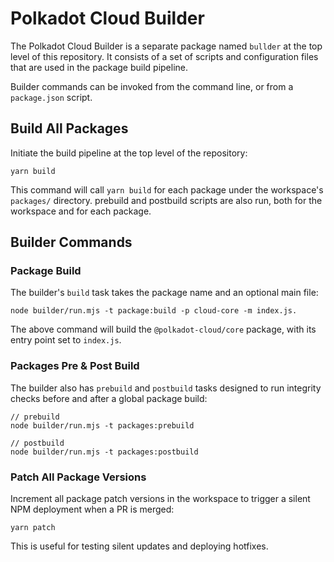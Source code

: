 # Polkadot Cloud Builder

The Polkadot Cloud Builder is a separate package named `bullder` at the top level of this repository. It consists of a set of scripts and configuration files that are used in the package build pipeline.

Builder commands can be invoked from the command line, or from a `package.json` script.

## Build All Packages

Initiate the build pipeline at the top level of the repository:

```
yarn build
```

This command will call `yarn build` for each package under the workspace's `packages/` directory. prebuild and postbuild scripts are also run, both for the workspace and for each package.

## Builder Commands

### Package Build

The builder's `build` task takes the package name and an optional main file:

```
node builder/run.mjs -t package:build -p cloud-core -m index.js.
```

The above command will build the `@polkadot-cloud/core` package, with its entry point set to `index.js`.

### Packages Pre & Post Build

The builder also has `prebuild` and `postbuild` tasks designed to run integrity checks before and after a global package build:

```
// prebuild
node builder/run.mjs -t packages:prebuild

// postbuild
node builder/run.mjs -t packages:postbuild
```

### Patch All Package Versions

Increment all package patch versions in the workspace to trigger a silent NPM deployment when a PR is merged:

```
yarn patch
```

This is useful for testing silent updates and deploying hotfixes.
